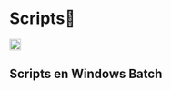 # Scripts🧬
<a href="https://www.microsoft.com/es-xl/windows?r=1">
  <img src="https://external-content.duckduckgo.com/iu/?u=http%3A%2F%2Fwww.pngall.com%2Fwp-content%2Fuploads%2F2%2FWindows-Logo-PNG-Images.png&f=1&nofb=1&ipt=1fee5347e43373cf05742ab91b0d9d2a5d3c69e067c7aadb10938aec431cb8be" width="20" height="20" alt="Logo de Windows">
</a>


## Scripts en Windows Batch

